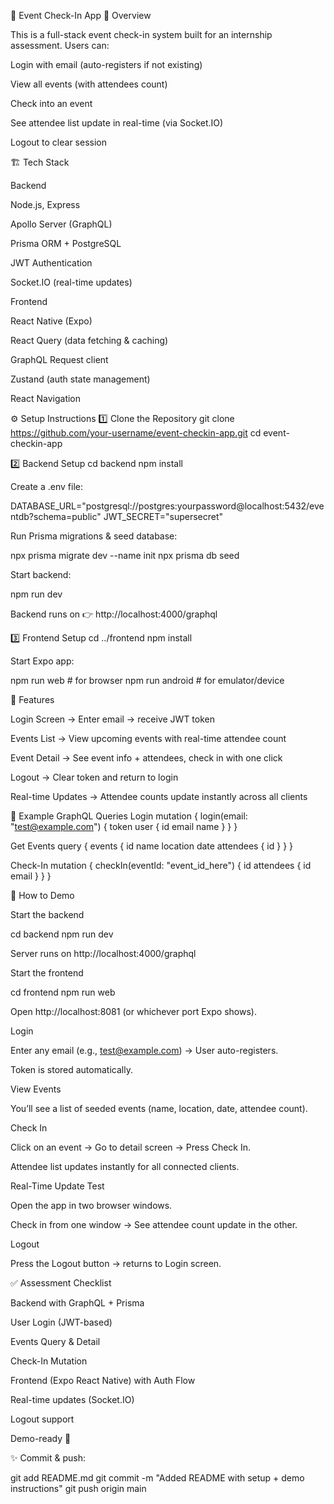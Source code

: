 📌 Event Check-In App
🚀 Overview

This is a full-stack event check-in system built for an internship assessment.
Users can:

Login with email (auto-registers if not existing)

View all events (with attendees count)

Check into an event

See attendee list update in real-time (via Socket.IO)

Logout to clear session

🏗️ Tech Stack

Backend

Node.js, Express

Apollo Server (GraphQL)

Prisma ORM + PostgreSQL

JWT Authentication

Socket.IO (real-time updates)

Frontend

React Native (Expo)

React Query (data fetching & caching)

GraphQL Request client

Zustand (auth state management)

React Navigation

⚙️ Setup Instructions
1️⃣ Clone the Repository
git clone https://github.com/your-username/event-checkin-app.git
cd event-checkin-app

2️⃣ Backend Setup
cd backend
npm install


Create a .env file:

DATABASE_URL="postgresql://postgres:yourpassword@localhost:5432/eventdb?schema=public"
JWT_SECRET="supersecret"


Run Prisma migrations & seed database:

npx prisma migrate dev --name init
npx prisma db seed


Start backend:

npm run dev


Backend runs on 👉 http://localhost:4000/graphql

3️⃣ Frontend Setup
cd ../frontend
npm install


Start Expo app:

npm run web       # for browser
npm run android   # for emulator/device

📱 Features

Login Screen → Enter email → receive JWT token

Events List → View upcoming events with real-time attendee count

Event Detail → See event info + attendees, check in with one click

Logout → Clear token and return to login

Real-time Updates → Attendee counts update instantly across all clients

🧪 Example GraphQL Queries
Login
mutation {
  login(email: "test@example.com") {
    token
    user {
      id
      email
      name
    }
  }
}

Get Events
query {
  events {
    id
    name
    location
    date
    attendees {
      id
    }
  }
}

Check-In
mutation {
  checkIn(eventId: "event_id_here") {
    id
    attendees {
      id
      email
    }
  }
}

🎥 How to Demo

Start the backend

cd backend
npm run dev


Server runs on http://localhost:4000/graphql

Start the frontend

cd frontend
npm run web


Open http://localhost:8081 (or whichever port Expo shows).

Login

Enter any email (e.g., test@example.com) → User auto-registers.

Token is stored automatically.

View Events

You’ll see a list of seeded events (name, location, date, attendee count).

Check In

Click on an event → Go to detail screen → Press Check In.

Attendee list updates instantly for all connected clients.

Real-Time Update Test

Open the app in two browser windows.

Check in from one window → See attendee count update in the other.

Logout

Press the Logout button → returns to Login screen.

✅ Assessment Checklist

 Backend with GraphQL + Prisma

 User Login (JWT-based)

 Events Query & Detail

 Check-In Mutation

 Frontend (Expo React Native) with Auth Flow

 Real-time updates (Socket.IO)

 Logout support

 Demo-ready 🚀

✨ Commit & push:

git add README.md
git commit -m "Added README with setup + demo instructions"
git push origin main
